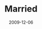 ---
layout: message
category: message
series: "Typecast"
title: "Married"
date: 2009-12-06
audio-description: "Chuck Mingo shares some principles that will establish healthy marriages."
audio: "http://s3.amazonaws.com/crossroadsaudiomessages/Typecast4.mp3"
audio-title: "Married"
audio-duration: "29:32"
video-description: "Chuck Mingo shares principles that lead to healthy, thriving marriages."
video-title: "Married"
video: "https://s3.amazonaws.com/crossroadsvideomessages/Typecast4.mp4"
video-poster: "https://www.crossroads.net/uploadedfiles/Typecast4-still.jpg"
notes-description: " "
notes: "http://www.crossroads.net/players/media/hq/SN_12_05-06_09.pdf "
notes-title: "Married"
program-description: ""
program: "http://www.crossroads.net/players/media/hq/12_05-06_09Program.pdf"
program-title: "Married"
---